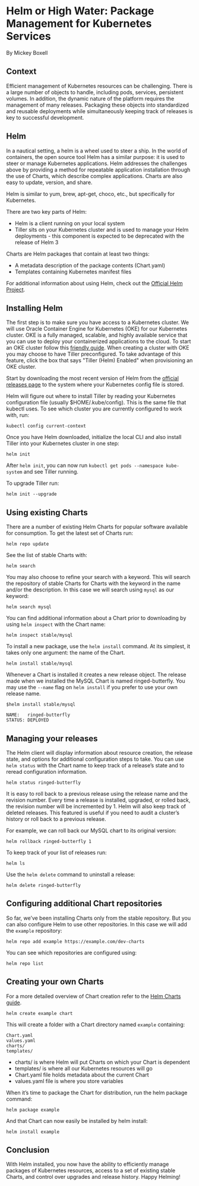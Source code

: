 # Helm or High Water: Package Management for Kubernetes Services

By Mickey Boxell 

## Context 

Efficient management of Kubernetes resources can be challenging. There is a large number of objects to handle, including pods, services, persistent volumes. In addition, the dynamic nature of the platform requires the management of many releases. Packaging these objects into standardized and reusable deployments while simultaneously keeping track of releases is key to successful development. 

## Helm

In a nautical setting, a helm is a wheel used to steer a ship. In the world of containers, the open source tool Helm has a similar purpose: it is used to steer or manage Kubernetes applications. Helm addresses the challenges above by providing a method for repeatable application installation through the use of Charts, which describe complex applications. Charts are also easy to update, version, and share. 

Helm is similar to yum, brew, apt-get, choco, etc., but specifically for Kubernetes. 

There are two key parts of Helm: 
* Helm is a client running on your local system
* Tiller sits on your Kubernetes cluster and is used to manage your Helm deployments - this component is expected to be deprecated with the release of Helm 3

Charts are Helm packages that contain at least two things:
* A metadata description of the package contents (Chart.yaml)
* Templates containing Kubernetes manifest files  

For additional information about using Helm, check out the [Official Helm Project](https://github.com/helm/helm). 


## Installing Helm 

The first step is to make sure you have access to a Kubernetes cluster. We will use Oracle Container Engine for Kubernetes (OKE) for our Kubernetes cluster. OKE is a fully managed, scalable, and highly available service that you can use to deploy your containerized applications to the cloud. To start an OKE cluster follow this [friendly guide](http://www.oracle.com/webfolder/technetwork/tutorials/obe/oci/oke-full/index.html). When creating a cluster with OKE you may choose to have Tiller preconfigured. To take advantage of this feature, click the box that says "Tiller (Helm) Enabled" when provisioning an OKE cluster.

Start by downloading the most recent version of Helm from the [official releases page](https://github.com/kubernetes/helm/releases) to the system where your Kubernetes config file is stored.  

Helm will figure out where to install Tiller by reading your Kubernetes configuration file (usually $HOME/.kube/config). This is the same file that kubectl uses. To see which cluster you are currently configured to work with, run: 

```
kubectl config current-context
```

Once you have Helm downloaded, initialize the local CLI and also install Tiller into your Kubernetes cluster in one step:

```
helm init
```
After `helm init`, you can now run `kubectl get pods --namespace kube-system` and see Tiller running.

To upgrade Tiller run: 
```
helm init --upgrade
```

## Using existing Charts

There are a number of existing Helm Charts for popular software available for consumption. To get the latest set of Charts run: 
```
helm repo update
```

See the list of stable Charts with: 

```
helm search 
```

You may also choose to refine your search with a keyword. This will search the repository of stable Charts for Charts with the keyword in the name and/or the description. In this case we will search using `mysql` as our keyword: 

```
helm search mysql
```

You can find additional information about a Chart prior to downloading by using `helm inspect` with the Chart name: 

```
helm inspect stable/mysql
```

To install a new package, use the `helm install` command. At its simplest, it takes only one argument: the name of the Chart.

```
helm install stable/mysql 
```

Whenever a Chart is installed it creates a new release object. The release made when we installed the MySQL Chart is named ringed-butterfly. You may use the `--name` flag on `helm install` if you prefer to use your own release name.

```
$helm install stable/mysql 

NAME:   ringed-butterfly
STATUS: DEPLOYED
```

## Managing your releases 

The Helm client will display information about resource creation, the release state, and options for additional configuration steps to take. You can use `helm status` with the Chart name to keep track of a release’s state and to reread configuration information. 

```
helm status ringed-butterfly  
```

It is easy to roll back to a previous release using the release name and the revision number. Every time a release is installed, upgraded, or rolled back, the revision number will be incremented by 1. Helm will also keep track of deleted releases. This featured is useful if you need to audit a cluster’s history or roll back to a previous release. 

For example, we can roll back our MySQL chart to its original version:

```
helm rollback ringed-butterfly 1
```

To keep track of your list of releases run: 

```
helm ls
```

Use the `helm delete` command to uninstall a release: 

```
helm delete ringed-butterfly
```

## Configuring additional Chart repositories

So far, we’ve been installing Charts only from the stable repository. But you can also configure Helm to use other repositories. In this case we will add the `example` repository:

```
helm repo add example https://example.com/dev-charts
```

You can see which repositories are configured using: 
```
helm repo list
```


## Creating your own Charts 

For a more detailed overview of Chart creation refer to the [Helm Charts guide](https://docs.helm.sh/developing_charts/#charts). 

```
helm create example chart 
```

This will create a folder with a Chart directory named `example` containing: 
```
Chart.yaml	
values.yaml
charts/		
templates/
```

* charts/ is where Helm will put Charts on which your Chart is dependent 
* templates/ is where all our Kubernetes resources will go 
* Chart.yaml file holds metadata about the current Chart 
* values.yaml file is where you store variables

When it’s time to package the Chart for distribution, run the helm package command:

```
helm package example
```

And that Chart can now easily be installed by helm install:
```
helm install example
```

## Conclusion 

With Helm installed, you now have the ability to efficiently manage packages of Kubernetes resources, access to a set of existing stable Charts, and control over upgrades and release history. Happy Helming!

